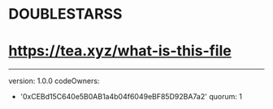 # DOUBLESTARSS
# https://tea.xyz/what-is-this-file
---
version: 1.0.0
codeOwners:
  - '0xCEBd15C640e5B0AB1a4b04f6049eBF85D92BA7a2'
quorum: 1

